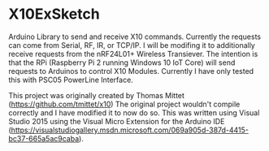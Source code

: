 # X10ExSketch
Arduino Library to send and receive X10 commands. Currently the requests can come from Serial, RF, IR, or TCP/IP. I will be modifing it to additionally receive requests from the nRF24L01+ Wireless Transiever. The intention is that the RPi (Raspberry Pi 2 running Windows 10 IoT Core) will send requests to Arduinos to control X10 Modules. Currently I have only tested this with PSC05 PowerLine Interface. 

This project was originally created by Thomas Mittet (https://github.com/tmittet/x10) The original project wouldn't compile correctly and I have modified it to now do so. This was written using Visual Studio 2015 using the Visual Micro Extension for the Arduino IDE (https://visualstudiogallery.msdn.microsoft.com/069a905d-387d-4415-bc37-665a5ac9caba). 

